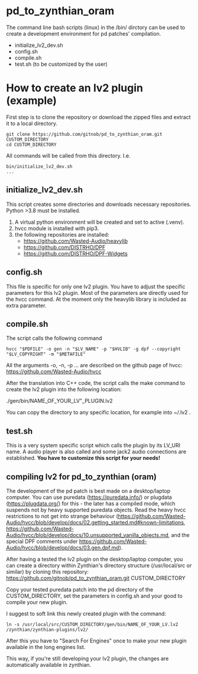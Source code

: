 # pd_to_zynthian_oram
 The command line bash scripts (linux) in the /bin/ dirctory can be used to create a development environment for pd patches' compilation.
 * initialize_lv2_dev.sh
 * config.sh
 * compile.sh
 * test.sh (to be customized by the user)

# How to create an lv2 plugin (example)

 First step is to clone the repository or download the zipped files and extract it to a local directory.
 ```
 git clone https://github.com/gitnob/pd_to_zynthian_oram.git CUSTOM_DIRECTORY
 cd CUSTOM_DIRECTORY
 ```
 All commands will be called from this directory. I.e.
 ```
 bin/initialize_lv2_dev.sh
 ...
 ```
 
## initialize_lv2_dev.sh
 This script creates some directories and downloads necessary repositories. Python >3.8 must be installed. 
 
 1. A virtual python environment will be created and set to active (.venv).
 2. hvcc module is installed with pip3.
 3. the following repositories are installed:
	- https://github.com/Wasted-Audio/heavylib
	- https://github.com/DISTRHO/DPF
	- https://github.com/DISTRHO/DPF-Widgets


## config.sh
This file is specific for only one lv2 plugin. You have to adjust the specific parameters for this lv2 plugin.
Most of the parameters are directly used for the hvcc command.
At the moment only the heavylib library is included as extra parameter.

## compile.sh
The script calls the following command
```
hvcc "$PDFILE" -o gen -n "$LV_NAME" -p "$HVLIB" -g dpf --copyright "$LV_COPYRIGHT" -m "$METAFILE"
```
All the arguments -o, -n, -p ... are described on the github page of hvcc:
https://github.com/Wasted-Audio/hvcc

After the translation into C++ code, the script calls the make command to create the lv2 plugin into the following location:

./gen/bin/NAME_OF_YOUR_LV"_PLUGIN.lv2

You can copy the directory to any specific location, for example into ~/.lv2 .

## test.sh

This is a very system specific script which calls the plugin by its LV_URI name. A audio player is also called and some jack2 audio connections are established. 
__You have to customize this script for your needs!__

## compiling lv2 for pd_to_zynthian (oram)

The development of the pd patch is best made on a desktop/laptop computer. You can use puredata (https://puredata.info/) or plugdata (https://plugdata.org/) for this - the later has a compiled mode, which suspends not by heavy supported puredata objects.
Read the heavy hvcc restrictions to not get into strange behaviour (https://github.com/Wasted-Audio/hvcc/blob/develop/docs/02.getting_started.md#known-limitations, https://github.com/Wasted-Audio/hvcc/blob/develop/docs/10.unsupported_vanilla_objects.md, and the special DPF comments under https://github.com/Wasted-Audio/hvcc/blob/develop/docs/03.gen.dpf.md).

After having a tested the lv2 plugin on the desktop/laptop computer, you can create a directory within Zynthian's directory structure (/usr/local/src or similar) by cloning this repository:
https://github.com/gitnob/pd_to_zynthian_oram.git CUSTOM_DIRECTORY

Copy your tested puredata patch into the pd directory of the CUSTOM_DIRECTORY, set the parameters in config.sh and your good to compile your new plugin.

I suggest to soft link this newly created plugin with the command:
```
ln -s /usr/local/src/CUSTOM_DIRECTORY/gen/bin/NAME_OF_YOUR_LV.lv2 /zynthian/zynthian-plugins/lv2/
```

After this you have to "Search For Engines" once to make your new plugin available in the long engines list.

This way, if you're still developing your lv2 plugin, the changes are automatically available in zynthian.
